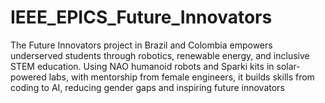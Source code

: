# IEEE_EPICS_Future_Innovators
The Future Innovators project in Brazil and Colombia empowers underserved students through robotics, renewable energy, and inclusive STEM education. Using NAO humanoid robots and Sparki kits in solar-powered labs, with mentorship from female engineers, it builds skills from coding to AI, reducing gender gaps and inspiring future innovators
